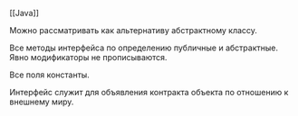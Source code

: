 [[Java]]

Можно рассматривать как альтернативу абстрактному классу.

Все методы интерфейса по определению публичные и абстрактные. Явно модификаторы не прописываются.

Все поля константы.

Интерфейс служит для объявления контракта объекта по отношению к внешнему миру.